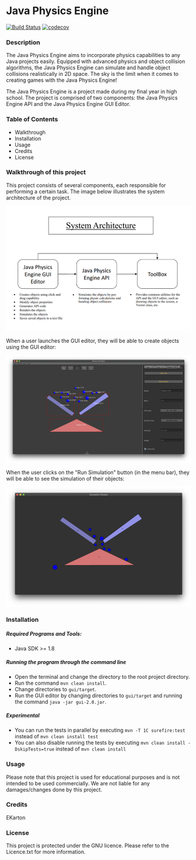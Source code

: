 # Java Physics Engine

[![Build Status](https://travis-ci.com/EKarton/Java-Physics-Engine.svg?branch=develop-v2.0.0)](https://travis-ci.com/EKarton/Java-Physics-Engine) [![codecov](https://codecov.io/gh/EKarton/Java-Physics-Engine/branch/develop-v2.0.0/graph/badge.svg)](https://codecov.io/gh/EKarton/Java-Physics-Engine)

### Description
The Java Physics Engine aims to incorporate physics capabilities to any Java projects easily. Equipped with advanced physics and object collision algorithms, the Java Physics Engine can simulate and handle object collisions realistically in 2D space. The sky is the limit when it comes to creating games with the Java Physics Engine!

The Java Physics Engine is a project made during my final year in high school. The project is comprised of two components: the Java Physics Engine API and the Java Physics Engine GUI Editor. 

### Table of Contents
- Walkthrough
- Installation
- Usage
- Credits
- License

### Walkthrough of this project
This project consists of several components, each responsible for performing a certain task. The image below illustrates the system architecture of the project.
<div width="100%">
    <p align="center">
<img src="https://raw.githubusercontent.com/EKarton/Java-Physics-Engine/develop-v2.0.0/docs/Images/SystemArchitecture.PNG"/>
    </p>
</div>

When a user launches the GUI editor, they will be able to create objects using the GUI editor:
<div width="100%">
    <p align="center">
    <img src="docs/Images/Main-Screen.png"/>
    </p>
</div>

When the user clicks on the "Run Simulation" button (in the menu bar), they will be able to see the simulation of their objects:
<div width="100%">
    <p align="center">
    <img src="docs/Images/Simulation-Window.png" width="600px"/>
    </p>
</div>

### Installation
##### Required Programs and Tools:
- Java SDK >= 1.8

##### Running the program through the command line
- Open the terminal and change the directory to the root project directory.
- Run the command ```mvn clean install```.
- Change directories to ```gui/target```.
- Run the GUI editor by changing directories to ```gui/target``` and running the command ```java -jar gui-2.0.jar```.

##### Experimental
- You can run the tests in parallel by executing ```mvn -T 1C surefire:test``` instead of ```mvn clean install test```
- You can also disable running the tests by executing ```mvn clean install -DskipTests=true``` instead of ```mvn clean install```

### Usage
Please note that this project is used for educational purposes and is not intended to be used commercially. We are not liable for any damages/changes done by this project.

### Credits
EKarton

### License
This project is protected under the GNU licence. Please refer to the Licence.txt for more information.
